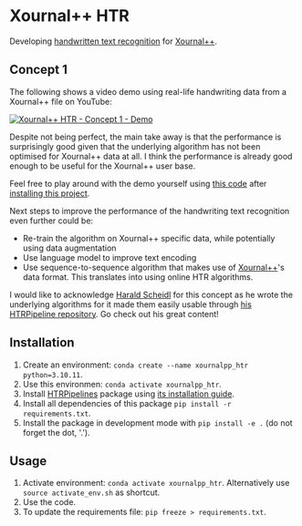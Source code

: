# Xournal++ HTR

Developing [handwritten text recognition](https://en.wikipedia.org/wiki/Handwriting_recognition) for [Xournal++](https://github.com/xournalpp/xournalpp).

## Concept 1

The following shows a video demo using real-life handwriting data from a Xournal++ file on YouTube:

[![Xournal++ HTR - Concept 1 - Demo](https://img.youtube.com/vi/FGD_O8brGNY/0.jpg)](https://www.youtube.com/watch?v=FGD_O8brGNY)

Despite not being perfect, the main take away is that the performance is surprisingly good given that the underlying algorithm has not been optimised for Xournal++ data at all. I think the performance is already good enough to be useful for the Xournal++ user base.

Feel free to play around with the demo yourself using [this code](https://github.com/PellelNitram/xournalpp_htr/blob/master/scripts/demo_concept_1.sh) after [installing this project](#Installation).

Next steps to improve the performance of the handwriting text recognition even further could be:
- Re-train the algorithm on Xournal++ specific data, while potentially using data augmentation
- Use language model to improve text encoding
- Use sequence-to-sequence algorithm that makes use of [Xournal++](https://github.com/xournalpp/xournalpp)'s data format. This translates into using online HTR algorithms.

I would like to acknowledge [Harald Scheidl](https://github.com/githubharald) for this concept as he wrote the underlying algorithms for it made them easily usable through [his HTRPipeline repository](https://github.com/githubharald/HTRPipeline). Go check out his great content!

## Installation

1. Create an environment: ``conda create --name xournalpp_htr python=3.10.11``.
2. Use this environmen: ``conda activate xournalpp_htr``.
3. Install [HTRPipelines](https://github.com/githubharald/HTRPipeline) package using [its installation guide](https://github.com/githubharald/HTRPipeline/tree/master#installation).
4. Install all dependencies of this package ``pip install -r requirements.txt``.
4. Install the package in development mode with ``pip install -e .`` (do not forget the dot, '.').

## Usage

1. Activate environment: ``conda activate xournalpp_htr``. Alternatively use ``source activate_env.sh`` as shortcut.
2. Use the code.
3. To update the requirements file: ``pip freeze > requirements.txt``.
